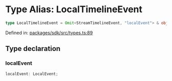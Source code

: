 # Type Alias: LocalTimelineEvent

```ts
type LocalTimelineEvent = Omit<StreamTimelineEvent, "localEvent"> & object;
```

Defined in: [packages/sdk/src/types.ts:89](https://github.com/towns-protocol/towns/blob/0db1fd0ac7258e8db8cedfb6183e8eade8284fa1/packages/sdk/src/types.ts#L89)

## Type declaration

### localEvent

```ts
localEvent: LocalEvent;
```
